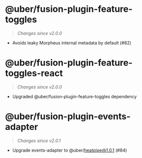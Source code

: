 
# @uber/fusion-plugin-feature-toggles
> *Changes since v2.0.0*

 - Avoids leaky Morpheus internal metadata by default (#82)

# @uber/fusion-plugin-feature-toggles-react
> *Changes since v2.0.0*

 - Upgraded @uber/fusion-plugin-feature-toggles dependency

# @uber/fusion-plugin-events-adapter
> *Changes since v2.0.1*

 - Upgrade events-adapter to @uber/heatpipe@1.0.1 (#84)
